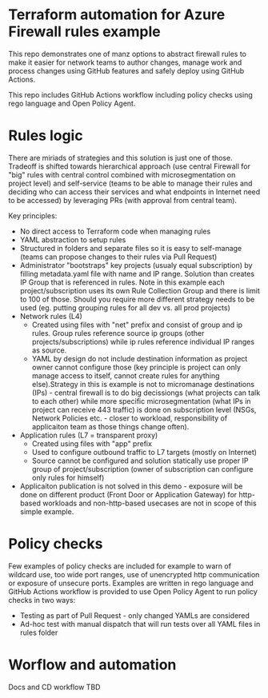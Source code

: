 # Terraform automation for Azure Firewall rules example
This repo demonstrates one of manz options to abstract firewall rules to make it easier for network teams to author changes, manage work and process changes using GitHub features and safely deploy using GitHub Actions.

This repo includes GitHub Actions workflow including policy checks using rego language and Open Policy Agent.

# Rules logic
There are miriads of strategies and this solution is just one of those. Tradeoff is shifted towards hierarchical approach (use central Firewall for "big" rules with central control combined with microsegmentation on project level) and self-service (teams to be able to manage their rules and deciding who can access their services and what endpoints in Internet need to be accessed) by leveraging PRs (with approval from central team).

Key principles:
- No direct access to Terraform code when managing rules
- YAML abstraction to setup rules
- Structured in folders and separate files so it is easy to self-manage (teams can propose changes to their rules via Pull Request)
- Administrator "bootstraps" key projects (usualy equal subscription) by filling metadata.yaml file with name and IP range. Solution than creates IP Group that is referenced in rules. Note in this example each project/subscription uses its own Rule Collection Group and there is limit to 100 of those. Should you require more different strategy needs to be used (eg. putting grouping rules for all dev vs. all prod projects)
- Network rules (L4)
  - Created using files with "net" prefix and consist of group and ip rules. Group rules reference source ip groups (other projects/subscriptions) while ip rules reference individual IP ranges as source.
  - YAML by design do not include destination information as project owner cannot configure those (key principle is project can only manage access to itself, cannot create rules for anything else).Strategy in this is example is not to micromanage destinations (IPs) - central firewall is to do big decissiongs (what projects can talk to each other) while more specific microsegmentation (what IPs in project can receive 443 traffic) is done on subscription level (NSGs, Network Policies etc. - closer to workload, responsibility of applicaiton team as those things change often).
- Application rules (L7 = transparent proxy)
  - Created using files with "app" prefix
  - Used to configure outbound traffic to L7 targets (mostly on Internet)
  - Source cannot be configured and solution statically use proper IP group of project/subscription (owner of subscription can configure only rules for himself)
- Applicaiton publication is not solved in this demo - exposure will be done on different product (Front Door or Application Gateway) for http-based workloads and non-http-based usecases are not in scope of this simple example.

# Policy checks
Few examples of policy checks are included for example to warn of wildcard use, too wide port ranges, use of unencrypted http communication or exposure of unsecure ports. Examples are written in rego language and GitHub Actions workflow is provided to use Open Policy Agent to run policy checks in two ways:
- Testing as part of Pull Request - only changed YAMLs are considered
- Ad-hoc test with manual dispatch that will run tests over all YAML files in rules folder

# Worflow and automation
Docs and CD workflow TBD

